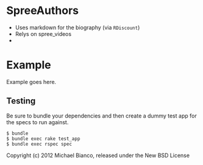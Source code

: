 SpreeAuthors
============

* Uses markdown for the biography (via `RDiscount`)
* Relys on spree_videos
* 


Example
=======

Example goes here.

Testing
-------

Be sure to bundle your dependencies and then create a dummy test app for the specs to run against.

    $ bundle
    $ bundle exec rake test_app
    $ bundle exec rspec spec

Copyright (c) 2012 Michael Bianco, released under the New BSD License
